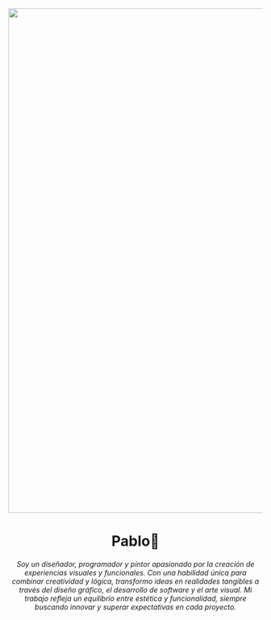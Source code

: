 <div id="header" style="text-align: center;">
        <img src="https://www.lrcingenieria.com/wp-content/uploads/2024/06/1.gif" width="1000" />
        <h1 align="center">Pablo👋</h1>
    </div>
    <h6 align="center">
  Soy un diseñador, programador y pintor apasionado por la creación de
  experiencias visuales y funcionales. Con una habilidad única para combinar
  creatividad y lógica, transformo ideas en realidades tangibles a través del
  diseño gráfico, el desarrollo de software y el arte visual. Mi trabajo refleja
  un equilibrio entre estética y funcionalidad, siempre buscando innovar y
  superar expectativas en cada proyecto.
</h6>

  




<!--
**pabloriveracorrea/pabloriveracorrea** is a ✨ _special_ ✨ repository because its `README.md` (this file) appears on your GitHub profile.

Here are some ideas to get you started:

- 🔭 I’m currently working on ...
- 🌱 I’m currently learning ...
- 👯 I’m looking to collaborate on ...
- 🤔 I’m looking for help with ...
- 💬 Ask me about ...
- 📫 How to reach me: ...
- 😄 Pronouns: ...
- ⚡ Fun fact: ...
-->


